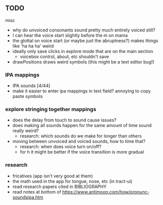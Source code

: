 ## TODO

misc

- why do unvoiced consonants sound pretty much entirely voiced still?
- I can hear the voice start slightly before the m on mama
- the glottal on voice start (or maybe just the abruptness?) makes things like 'ha ha ha' weird
- ideally only save clicks in explore mode that are on the main section
  - voicebox control, about, etc shouldn't save
- drawPositions draws weird symbols (this might be a text editor bug!)

### IPA mappings

- IPA sounds [4/44]
- make it easier to enter ipa mappings in text field? annoying to copy paste symbols

### explore stringing together mappings

- does the delay from touch to sound cause issues?
- does making all sounds happen for the same amount of time sound really weird?
  - research: which sounds do we make for longer than others
- moving between unvoiced and voiced sounds, how to time that?
  - research: when does voice turn on/off?
  - for h it might be better if the voice transition is more gradual

### research

- fricatives (app isn't very good at them)
- the math used in the app for tongue, nose, etc (in tract-ui)
- read research papers cited in BIBLIOGRAPHY
- read notes at bottom of https://www.antimoon.com/how/pronunc-soundsipa.htm
